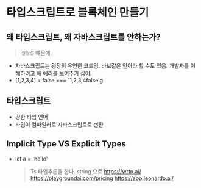 # 타입스크립트로 블록체인 만들기

## 왜 타입스크립트, 왜 자바스크립트를 안하는가?

> `안정성` 떄문에

-   자바스크립트는 굉장히 유연한 코드임. 바보같은 언어라 할 수도 있음. 개발자를 이해하려고 해 에러를 보여주기 싫어.
-   [1,2,3,4] + false === '1,2,3,4false'g

## 타입스크립트

-   강한 타입 언어
-   타입이 컴파일러로 자바스크립트로 변환

## Implicit Type VS Explicit Types

-   let a = 'hello'
    > Ts 타입추론을 한다. string 으로
https://wrtn.ai/
https://playgroundai.com/pricing
https://app.leonardo.ai/